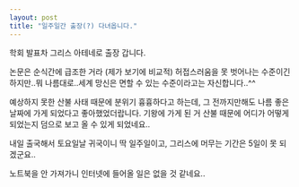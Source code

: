 ```yaml
---
layout: post
title: "일주일간 출장(?) 다녀옵니다."
---
```


학회 발표차 그리스 아테네로 출장 갑니다. 

논문은 순식간에 급조한 거라 (제가 보기에 비교적) 허접스러움을 못 벗어나는 수준이긴 하지만..뭐 나름대로..세계 망신은 면할 수 있는 수준이라고는 자신합니다..^^

예상하지 못한 산불 사태 때문에 분위기 흉흉하다고 하는데, 그 전까지만해도 나름 좋은 날짜에 가게 되었다고 좋아했었더랍니다. 기왕에 가게 된 거 산불 때문에 어디가 어떻게 되었는지 덤으로 보고 올 수 있게 되었네요..

내일 출국해서 토요일날 귀국이니 딱 일주일이고, 그리스에 머무는 기간은 5일이 못 되겠군요..

노트북을 안 가져가니 인터넷에 들어올 일은 없을 것 같네요..



